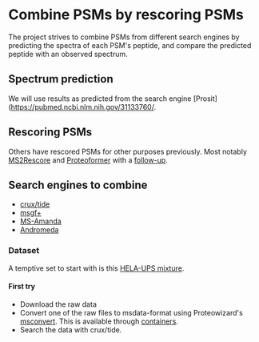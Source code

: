 # Combine PSMs by rescoring PSMs

The project strives to combine PSMs from different search engines by predicting the spectra of each PSM's peptide, and compare the predicted peptide with an observed spectrum.

## Spectrum prediction

We will use results as predicted from the search engine [Prosit](https://pubmed.ncbi.nlm.nih.gov/31133760/.

## Rescoring PSMs

Others have rescored PSMs for other purposes previously.
Most notably [MS2Rescore](https://pubmed.ncbi.nlm.nih.gov/31077310/) and [Proteoformer](https://www.mcponline.org/article/S1535-9476(20)32766-3/fulltext) with a [follow-up](https://www.mcponline.org/article/S1535-9476(21)00049-9/fulltext).


## Search engines to combine

* [crux/tide](http://crux.ms/commands/tide-search.html)
* [msgf+](https://omics.pnl.gov/software/ms-gf)
* [MS-Amanda](https://ms.imp.ac.at/?goto=msamanda)
* [Andromeda](https://www.maxquant.org/)


### Dataset

A temptive set to start with is this [HELA-UPS mixture](http://proteomecentral.proteomexchange.org/cgi/GetDataset?ID=PXD002370-1&test=no).

#### First try
* Download the raw data
* Convert one of the raw files to msdata-format using Proteowizard's [msconvert](http://proteowizard.sourceforge.net/tools.shtml). This is available through [containers](https://hub.docker.com/r/biocontainers/proteowizard/).
* Search the data with crux/tide.